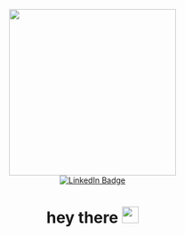 <div id ="header" align = "center">
  <img src ="https://media.giphy.com/media/8cyro9Vo2FNhZ5mucq/giphy.gif" width ="300"/>

<div id="badges">
  <a href="https://www.linkedin.com/in/kai-reffert-ba880821b/">
  <img src="https://img.shields.io/badge/LinkedIn-blue?style=for-the-badge&logo=linkedin&logoColor=white" alt="LinkedIn Badge">
  </a>
</div>
  <h1>
    hey there
    <img src="https://media.giphy.com/media/hvRJCLFzcasrR4ia7z/giphy.gif" width="30"/>
</div>
